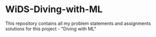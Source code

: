 # WiDS-Diving-with-ML
This repository contains all my problem statements and assignments solutions for this project - "Diving with ML"
